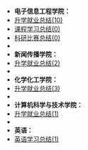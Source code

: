 - **电子信息工程学院：**
- [升学就业总结(10)](升学就业/电子信息工程学院/README.md)
- [课程学习总结(0)](课程学习/电子信息工程学院/README.md)
- [科研比赛总结(0)](科研比赛/电子信息工程学院/README.md)
- ⠀
- **新闻传播学院：**
- [升学就业总结(2)](升学就业/新闻传播学院/README.md)
- ⠀
- **化学化工学院：**
- [升学就业总结(3)](升学就业/化学化工学院/README.md)
- ⠀
- **计算机科学与技术学院：**
- [升学就业总结(1)](升学就业/计算机科学与技术学院/README.md)
- ⠀
- **英语：**
- [英语学习总结(1)](英语学习/README.md)